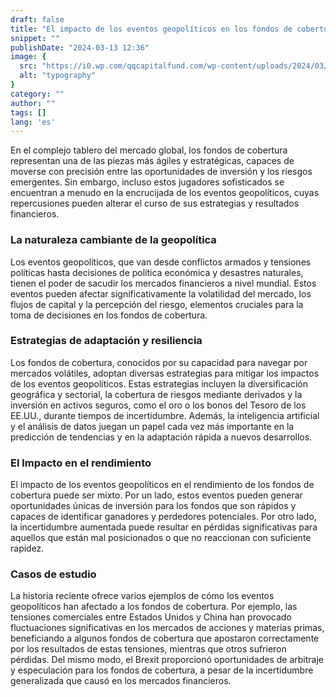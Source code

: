 ```yaml
---
draft: false
title: "El impacto de los eventos geopolíticos en los fondos de cobertura"
snippet: ""
publishDate: "2024-03-13 12:36"
image: {
  src: "https://i0.wp.com/qqcapitalfund.com/wp-content/uploads/2024/03/2-Articulo.png?fit=512%2C386&ssl=1",
  alt: "typography"
}
category: ""
author: ""
tags: []
lang: 'es'
---
```


En el complejo tablero del mercado global, los fondos de cobertura representan una de las piezas más ágiles y estratégicas, capaces de moverse con precisión entre las oportunidades de inversión y los riesgos emergentes. Sin embargo, incluso estos jugadores sofisticados se encuentran a menudo en la encrucijada de los eventos geopolíticos, cuyas repercusiones pueden alterar el curso de sus estrategias y resultados financieros.

### La naturaleza cambiante de la geopolítica

Los eventos geopolíticos, que van desde conflictos armados y tensiones políticas hasta decisiones de política económica y desastres naturales, tienen el poder de sacudir los mercados financieros a nivel mundial. Estos eventos pueden afectar significativamente la volatilidad del mercado, los flujos de capital y la percepción del riesgo, elementos cruciales para la toma de decisiones en los fondos de cobertura.

### Estrategias de adaptación y resiliencia

Los fondos de cobertura, conocidos por su capacidad para navegar por mercados volátiles, adoptan diversas estrategias para mitigar los impactos de los eventos geopolíticos. Estas estrategias incluyen la diversificación geográfica y sectorial, la cobertura de riesgos mediante derivados y la inversión en activos seguros, como el oro o los bonos del Tesoro de los EE.UU., durante tiempos de incertidumbre. Además, la inteligencia artificial y el análisis de datos juegan un papel cada vez más importante en la predicción de tendencias y en la adaptación rápida a nuevos desarrollos.

### El Impacto en el rendimiento

El impacto de los eventos geopolíticos en el rendimiento de los fondos de cobertura puede ser mixto. Por un lado, estos eventos pueden generar oportunidades únicas de inversión para los fondos que son rápidos y capaces de identificar ganadores y perdedores potenciales. Por otro lado, la incertidumbre aumentada puede resultar en pérdidas significativas para aquellos que están mal posicionados o que no reaccionan con suficiente rapidez.

### Casos de estudio

La historia reciente ofrece varios ejemplos de cómo los eventos geopolíticos han afectado a los fondos de cobertura. Por ejemplo, las tensiones comerciales entre Estados Unidos y China han provocado fluctuaciones significativas en los mercados de acciones y materias primas, beneficiando a algunos fondos de cobertura que apostaron correctamente por los resultados de estas tensiones, mientras que otros sufrieron pérdidas. Del mismo modo, el Brexit proporcionó oportunidades de arbitraje y especulación para los fondos de cobertura, a pesar de la incertidumbre generalizada que causó en los mercados financieros.